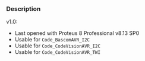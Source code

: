 ### Description

v1.0:
- Last opened with Proteus 8 Professional v8.13 SP0
- Usable for `Code_BascomAVR_I2C`
- Usable for `Code_CodeVisionAVR_I2C`
- Usable for `Code_CodeVisionAVR_TWI`